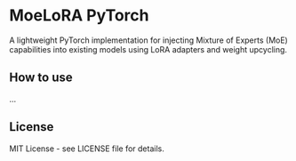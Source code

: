 # MoeLoRA PyTorch

A lightweight PyTorch implementation for injecting Mixture of Experts (MoE) capabilities into existing models using LoRA adapters and weight upcycling.

## How to use

...

## License

MIT License - see LICENSE file for details.
